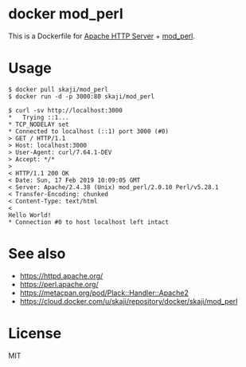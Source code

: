 # docker mod_perl

This is a Dockerfile for [Apache HTTP Server](https://httpd.apache.org/) + [mod_perl](https://perl.apache.org/).

# Usage

```console
$ docker pull skaji/mod_perl
$ docker run -d -p 3000:80 skaji/mod_perl
```

```console
$ curl -sv http://localhost:3000
*   Trying ::1...
* TCP_NODELAY set
* Connected to localhost (::1) port 3000 (#0)
> GET / HTTP/1.1
> Host: localhost:3000
> User-Agent: curl/7.64.1-DEV
> Accept: */*
>
< HTTP/1.1 200 OK
< Date: Sun, 17 Feb 2019 10:09:05 GMT
< Server: Apache/2.4.38 (Unix) mod_perl/2.0.10 Perl/v5.28.1
< Transfer-Encoding: chunked
< Content-Type: text/html
<
Hello World!
* Connection #0 to host localhost left intact
```

# See also

* https://httpd.apache.org/
* https://perl.apache.org/
* https://metacpan.org/pod/Plack::Handler::Apache2
* https://cloud.docker.com/u/skaji/repository/docker/skaji/mod_perl

# License

MIT
